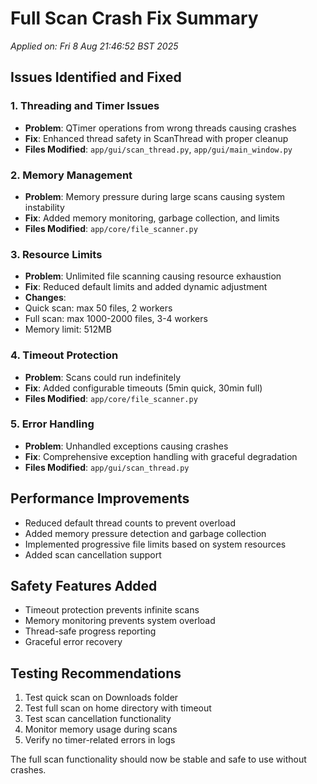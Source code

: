 # Full Scan Crash Fix Summary

_Applied on: Fri  8 Aug 21:46:52 BST 2025_

## Issues Identified and Fixed

### 1. Threading and Timer Issues

- **Problem**: QTimer operations from wrong threads causing crashes
- **Fix**: Enhanced thread safety in ScanThread with proper cleanup
- **Files Modified**: `app/gui/scan_thread.py`, `app/gui/main_window.py`

### 2. Memory Management

- **Problem**: Memory pressure during large scans causing system instability
- **Fix**: Added memory monitoring, garbage collection, and limits
- **Files Modified**: `app/core/file_scanner.py`

### 3. Resource Limits

- **Problem**: Unlimited file scanning causing resource exhaustion
- **Fix**: Reduced default limits and added dynamic adjustment
- **Changes**:
- Quick scan: max 50 files, 2 workers
- Full scan: max 1000-2000 files, 3-4 workers
- Memory limit: 512MB

### 4. Timeout Protection

- **Problem**: Scans could run indefinitely
- **Fix**: Added configurable timeouts (5min quick, 30min full)
- **Files Modified**: `app/core/file_scanner.py`

### 5. Error Handling

- **Problem**: Unhandled exceptions causing crashes
- **Fix**: Comprehensive exception handling with graceful degradation
- **Files Modified**: `app/gui/scan_thread.py`

## Performance Improvements

- Reduced default thread counts to prevent overload
- Added memory pressure detection and garbage collection
- Implemented progressive file limits based on system resources
- Added scan cancellation support

## Safety Features Added

- Timeout protection prevents infinite scans
- Memory monitoring prevents system overload
- Thread-safe progress reporting
- Graceful error recovery

## Testing Recommendations

1. Test quick scan on Downloads folder
2. Test full scan on home directory with timeout
3. Test scan cancellation functionality
4. Monitor memory usage during scans
5. Verify no timer-related errors in logs

The full scan functionality should now be stable and safe to use without crashes.
